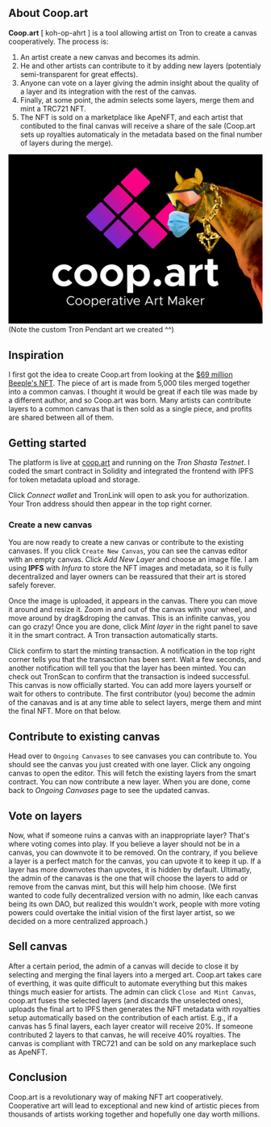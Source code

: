 ## About Coop.art

**Coop.art** [ koh-op-ahrt ] is a tool allowing artist on Tron to create a canvas cooperatively. The process is:

1. An artist create a new canvas and becomes its admin.
2. He and other artists can contribute to it by adding new layers (potentialy semi-transparent for great effects).
3. Anyone can vote on a layer giving the admin insight about the quality of a layer and its integration with the rest of the canvas.
4. Finally, at some point, the admin selects some layers, merge them and mint a TRC721 NFT.
5. The NFT is sold on a marketplace like ApeNFT, and each artist that contibuted to the final canvas will receive a share of the sale (Coop.art sets up royalties automaticaly in the metadata based on the final number of layers during the merge).

![](./src/frontend/public/ogimage.png)
(Note the custom Tron Pendant art we created ^^)

## Inspiration

I first got the idea to create Coop.art from looking at the [$69 million Beeple's NFT](https://www.theverge.com/2021/3/11/22325054/beeple-christies-nft-sale-cost-everydays-69-million). The piece of art is made from 5,000 tiles merged together into a common canvas. I thought it would be great if each tile was made by a different author, and so Coop.art was born. Many artists can contribute layers to a common canvas that is then sold as a single piece, and profits are shared between all of them.

## Getting started

The platform is live at [coop.art](https://coop.art) and running on the _Tron Shasta Testnet_. I coded the smart contract in Solidity and integrated the frontend with IPFS for token metadata upload and storage.

Click _Connect wallet_ and TronLink will open to ask you for authorization. Your Tron address should then appear in the top right corner.

### Create a new canvas

You are now ready to create a new canvas or contribute to the existing canvases. If you click `Create New Canvas`, you can see the canvas editor with an empty canvas. Click _Add New Layer_ and choose an image file. I am using **IPFS** with _Infura_ to store the NFT images and metadata, so it is fully decentralized and layer owners can be reassured that their art is stored safely forever.

Once the image is uploaded, it appears in the canvas. There you can move it around and resize it. Zoom in and out of the canvas with your wheel, and move around by drag&droping the canvas. This is an infinite canvas, you can go crazy! Once you are done, click _Mint layer_ in the right panel to save it in the smart contract. A Tron transaction automatically starts.

Click confirm to start the minting transaction. A notification in the top right corner tells you that the transaction has been sent. Wait a few seconds, and another notification will tell you that the layer has been minted. You can check out TronScan to confirm that the transaction is indeed successful. This canvas is now officially started. You can add more layers yourself or wait for others to contribute. The first contributor (you) become the admin of the canavas and is at any time able to select layers, merge them and mint the final NFT. More on that below.

## Contribute to existing canvas

Head over to `Ongoing Canvases` to see canvases you can contribute to. You should see the canvas you just created with one layer. Click any ongoing canvas to open the editor. This will fetch the existing layers from the smart contract. You can now contribute a new layer. When you are done, come back to _Ongoing Canvases_ page to see the updated canvas.

## Vote on layers

Now, what if someone ruins a canvas with an inappropriate layer? That's where voting comes into play. If you believe a layer should not be in a canvas, you can downvote it to be removed. On the contrary, if you believe a layer is a perfect match for the canvas, you can upvote it to keep it up. If a layer has more downvotes than upvotes, it is hidden by default. Ultimatly, the admin of the canavas is the one that will choose the layers to add or remove from the canvas mint, but this will help him choose. (We first wanted to code fully decentralized version with no admin, like each canvas being its own DAO, but realized this wouldn't work, people with more voting powers could overtake the initial vision of the first layer artist, so we decided on a more centralized approach.)

## Sell canvas

After a certain period, the admin of a canvas will decide to close it by selecting and merging the final layers into a merged art. Coop.art takes care of everthing, it was quite difficult to automate everything but this makes things much easier for artists. The admin can click `Close and Mint Canvas`, coop.art fuses the selected layers (and discards the unselected ones), uploads the final art to IPFS then generates the NFT metadata with royalties setup automatically based on the contribution of each artist. E.g., if a canvas has 5 final layers, each layer creator will receive 20%. If someone contributed 2 layers to that canvas, he will receive 40% royalties. The canvas is compliant with TRC721 and can be sold on any markeplace such as ApeNFT.

## Conclusion

Coop.art is a revolutionary way of making NFT art cooperatively. Cooperative art will lead to exceptional and new kind of artistic pieces from thousands of artists working together and hopefully one day worth millions.

